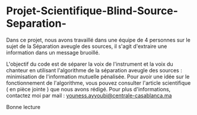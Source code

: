 # Projet-Scientifique-Blind-Source-Separation-
Dans ce projet, nous avons travaillé dans une équipe de 4 personnes sur le sujet de la Séparation aveugle des sources, il s'agit d'extraire une information dans un message bruoillé.

L'objectif du code est de séparer la voix de l'instrument et la voix du chanteur en utilisant l'algorithme de la séparation aveugle des sources : minimisation de l'information mutuelle pénalisée.
Pour avoir une idée sur le fonctionnement de l'algorithme, vous pouvez consulter l'article scientifique ( en pièce jointe ) que nous avons rédigé.
Pour plus d'informations, contactez moi par mail : youness.ayyoubi@centrale-casablanca.ma

Bonne lecture

